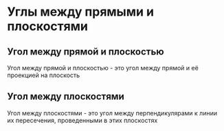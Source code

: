 # Углы между прямыми и плоскостями
## Угол между прямой и плоскостью
Угол между прямой и плоскостью - это угол между прямой и её проекцией на плоскость
## Угол между плоскостями
Угол между плоскостями - это угол между перпендикулярами к линии их пересечения, проведенными в этих плоскостях
